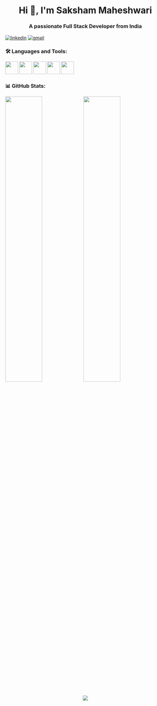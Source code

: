 <h1 align="center">Hi 👋, I'm Saksham Maheshwari</h1>
<h3 align="center">A passionate Full Stack Developer from India</h3>

<p align="left">
<a href="https://www.linkedin.com/in/saksham-maheshwari-46416a271/" target="blank"><img align="center" src="https://img.shields.io/badge/LinkedIn-blue?style=flat&logo=linkedin" alt="linkedin" /></a>
<a href="maheshwarisaksham@gmail.com"><img align="center" src="https://img.shields.io/badge/Gmail-red?style=flat&logo=gmail" alt="gmail"/></a>
</p>

### 🛠️ Languages and Tools:
<p align="left"> 
  <img src="https://cdn.jsdelivr.net/gh/devicons/devicon/icons/html5/html5-original.svg" width="40"/>
  <img src="https://cdn.jsdelivr.net/gh/devicons/devicon/icons/css3/css3-original.svg" width="40"/>
  <img src="https://cdn.jsdelivr.net/gh/devicons/devicon/icons/javascript/javascript-original.svg" width="40"/>
  <img src="https://cdn.jsdelivr.net/gh/devicons/devicon/icons/react/react-original.svg" width="40"/>
  <img src="https://cdn.jsdelivr.net/gh/devicons/devicon/icons/nodejs/nodejs-original.svg" width="40"/>
</p>

### 📊 GitHub Stats:
<p align="left">
  <img src="https://github-readme-stats.vercel.app/api?username=yourusername&show_icons=true&theme=radical" width="48%" />
  <img src="https://github-readme-stats.vercel.app/api/top-langs/?username=yourusername&layout=compact&theme=radical" width="48%" />
</p>

<p align="center">
  <img src="https://github-readme-streak-stats.herokuapp.com/?user=itzsaksham771&theme=radical" />
</p>

